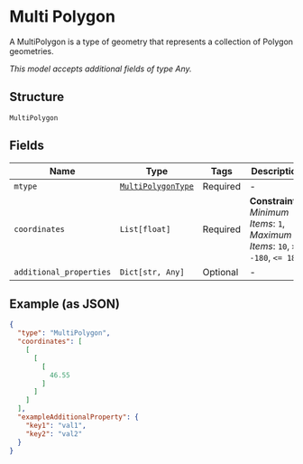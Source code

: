 
# Multi Polygon

A MultiPolygon is a type of geometry that represents a collection of Polygon geometries.

*This model accepts additional fields of type Any.*

## Structure

`MultiPolygon`

## Fields

| Name | Type | Tags | Description |
|  --- | --- | --- | --- |
| `mtype` | [`MultiPolygonType`](../../doc/models/multi-polygon-type.md) | Required | - |
| `coordinates` | `List[float]` | Required | **Constraints**: *Minimum Items*: `1`, *Maximum Items*: `10`, `>= -180`, `<= 180` |
| `additional_properties` | `Dict[str, Any]` | Optional | - |

## Example (as JSON)

```json
{
  "type": "MultiPolygon",
  "coordinates": [
    [
      [
        [
          46.55
        ]
      ]
    ]
  ],
  "exampleAdditionalProperty": {
    "key1": "val1",
    "key2": "val2"
  }
}
```

